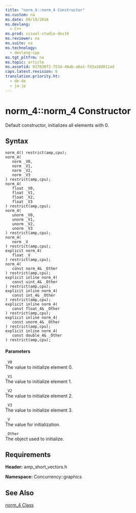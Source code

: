 ```yaml
---
title: "norm_4::norm_4 Constructor"
ms.custom: na
ms.date: 09/19/2016
ms.devlang: 
  - C++
ms.prod: visual-studio-dev14
ms.reviewer: na
ms.suite: na
ms.technology: 
  - devlang-cpp
ms.tgt_pltfrm: na
ms.topic: article
ms.assetid: 637030f2-7534-48ab-a6a1-fd3a10d011ad
caps.latest.revision: 6
translation.priority.ht: 
  - de-de
  - ja-jp
---
```

# norm_4::norm_4 Constructor
Default constructor, initializes all elements with 0.  
  
## Syntax  
  
```  
norm_4() restrict(amp,cpu);  
norm_4(  
   norm _V0,  
   norm _V1,  
   norm _V2,  
   norm _V3  
) restrict(amp,cpu);  
norm_4(  
   float _V0,  
   float _V1,  
   float _V2,  
   float _V3  
) restrict(amp,cpu);  
norm_4(  
   unorm _V0,  
   unorm _V1,  
   unorm _V2,  
   unorm _V3  
) restrict(amp,cpu);  
norm_4(  
   norm _V  
) restrict(amp,cpu);  
explicit norm_4(  
   float _V  
) restrict(amp,cpu);  
norm_4(  
   const norm_4& _Other  
) restrict(amp,cpu);  
explicit inline norm_4(  
   const uint_4& _Other  
) restrict(amp,cpu);  
explicit inline norm_4(  
   const int_4& _Other  
) restrict(amp,cpu);  
explicit inline norm_4(  
   const float_4& _Other  
) restrict(amp,cpu);  
explicit inline norm_4(  
   const unorm_4& _Other  
) restrict(amp,cpu);  
explicit inline norm_4(  
   const double_4& _Other  
) restrict(amp,cpu);  
```  
  
#### Parameters  
 `_V0`  
 The value to initialize element 0.  
  
 `_V1`  
 The value to initialize element 1.  
  
 `_V2`  
 The value to initialize element 2.  
  
 `_V3`  
 The value to initialize element 3.  
  
 `_V`  
 The value for initialization.  
  
 `_Other`  
 The object used to initialize.  
  
## Requirements  
 **Header:** amp_short_vectors.h  
  
 **Namespace:** Concurrency::graphics  
  
## See Also  
 [norm_4 Class](../vs140/norm_4-Class.md)